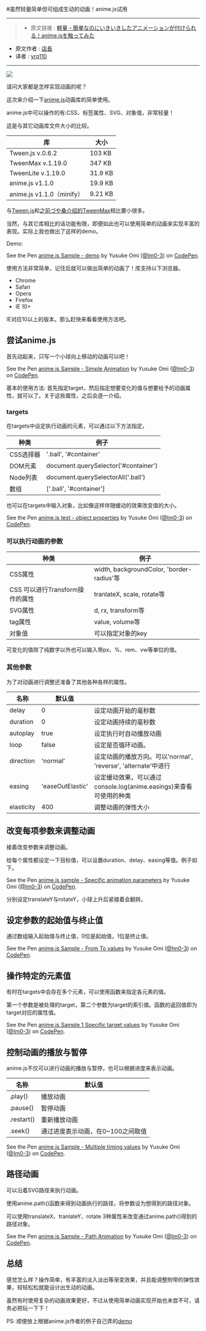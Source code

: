 #虽然轻量简单但可组成生动的动画！anime.js试用
***

>* 原文链接 : [軽量・簡単なのにいきいきしたアニメーションが付けられる！anime.jsを触ってみた](http://liginc.co.jp/302886)
* 原文作者 : [店長](http://liginc.co.jp/author/omi)
* 译者 : [yrq110](https://github.com/yrq110)

***

![](http://cdn.liginc.co.jp/wp-content/uploads/2016/08/147185186778975000_08.png)

请问大家都是怎样实现动画的呢？

这次来介绍一下[anime.js](http://anime-js.com/)动画库的简单使用。

anime.js中可以操作的有:CSS、标签属性、SVG、对象值，非常轻量！

这是与其它动画库文件大小的比较。

| 库 | 大小 |
| ---------  | ---- |
| Tween.js v.0.6.2 | 103 KB |
| TweenMax v.1.19.0	| 347 KB	|
| TweenLite v.1.19.0	| 31.9 KB	|
| anime.js v1.1.0	| 19.9 KB	|
| anime.js v1.1.0（minify）	| 9.21 KB	|

与[Tween.js](http://www.createjs.com/tweenjs)和[之前づや桑介绍的TweenMax](http://liginc.co.jp/web/js/other-js/94188)相比要小很多。

当然，与其它库相比的话功能有限，即便如此也可以使用简单的动画来实现丰富的表现。实际上我也做出了这样的demo。

Demo:
<p data-height="265" data-theme-id="0" data-slug-hash="BzGxWL" data-default-tab="js,result" data-user="Im0-3" data-embed-version="2" class="codepen">See the Pen <a href="http://codepen.io/Im0-3/pen/BzGxWL/">anime.js Sample - demo</a> by Yusuke Omi (<a href="http://codepen.io/Im0-3">@Im0-3</a>) on <a href="http://codepen.io">CodePen</a>.</p>
<script async src="//assets.codepen.io/assets/embed/ei.js"></script>

使用方法非常简单，记住后就可以做出简单的动画了！库支持以下浏览器。

* Chrome
* Safari
* Opera
* Firefox
* IE 10+

IE对应10以上的版本。那么赶快来看看使用方法吧。

## 尝试anime.js

首先动起来，只写一个小球向上移动的动画可以吧！

<p data-height="265" data-theme-id="0" data-slug-hash="EyzomK" data-default-tab="css,result" data-user="Im0-3" data-embed-version="2" class="codepen">See the Pen <a href="http://codepen.io/Im0-3/pen/EyzomK/">anime.js Sample - Simple Animation</a> by Yusuke Omi (<a href="http://codepen.io/Im0-3">@Im0-3</a>) on <a href="http://codepen.io">CodePen</a>.</p>
<script async src="//assets.codepen.io/assets/embed/ei.js"></script>

基本的使用方法: 首先指定target，然后指定想要变化的值与想要给予的动画属性，就可以了。关于这些属性，之后会逐一介绍。

### targets

在targets中设定执行动画的元素，可以通过以下方法指定。

| 种类	| 例子	|
| ----- | --- |
| CSS选择器	|	'.ball', '#container'	|
| DOM元素	|	document.querySelector('#container')	|
| Node列表	|	document.querySelectorAll('.ball')	|
| 数组	|	['.ball', '#container']	|

也可以在targets中输入对象，比如像这样伴随缓动的效果改变值的大小。

<p data-height="265" data-theme-id="0" data-slug-hash="qNQAgB" data-default-tab="css,result" data-user="Im0-3" data-embed-version="2" class="codepen">See the Pen <a href="http://codepen.io/Im0-3/pen/qNQAgB/">anime.js test - object properties</a> by Yusuke Omi (<a href="http://codepen.io/Im0-3">@Im0-3</a>) on <a href="http://codepen.io">CodePen</a>.</p>
<script async src="//assets.codepen.io/assets/embed/ei.js"></script>

### 可以执行动画的参数

| 种类	| 例子	|
| ----- | --- |
| CSS属性	| width, backgroundColor, 'border-radius'等	|
| CSS 可以进行Transform操作的属性 | tranlateX, scale, rotate等	|
| SVG属性	| d, rx, transform等	|
| tag属性	| value, volume等	|
| 对象值	| 可以指定对象的key	|

可变化的值除了纯数字以外也可以输入带px、%、rem、vw等单位的值。

### 其他参数

为了对动画进行调整还准备了其他各种各样的属性。

| 名称	| 默认值	|   |
| ---- | ---- | ---- |
| delay	| 0	| 设定动画开始的毫秒数	|
| duration	| 0	| 设定动画持续的毫秒数	|
| autoplay	| true	| 设定执行时自动播放动画	|
| loop	| false	| 设定是否循环动画。	|
| direction	| 'normal'	| 设定动画的播放方向。可以'normal', 'reverse', 'alternate'中进行	|
| easing	| 'easeOutElastic'	| 设定缓动效果，可以通过console.log(anime.easings)来查看可使用的种类	|
| elasticity	| 400	| 调整动画的弹性大小	|

## 改变每项参数来调整动画

接着改变参数来调整动画。

给每个属性都设定一下目标值，可以设置duration、delay、easing等值。例子如下。

<p data-height="265" data-theme-id="0" data-slug-hash="QEJdrj" data-default-tab="css,result" data-user="Im0-3" data-embed-version="2" class="codepen">See the Pen <a href="http://codepen.io/Im0-3/pen/QEJdrj/">anime.js sample - Specific animation parameters</a> by Yusuke Omi (<a href="http://codepen.io/Im0-3">@Im0-3</a>) on <a href="http://codepen.io">CodePen</a>.</p>
<script async src="//assets.codepen.io/assets/embed/ei.js"></script>

分别设定translateY与rotateY，小球上升后紧接着会翻转。

## 设定参数的起始值与终止值

通过数组输入起始值与终止值，0位是起始值，1位是终止值。

<p data-height="265" data-theme-id="0" data-slug-hash="KrAoAg" data-default-tab="css,result" data-user="Im0-3" data-embed-version="2" class="codepen">See the Pen <a href="http://codepen.io/Im0-3/pen/KrAoAg/">anime.js Sample - From To values</a> by Yusuke Omi (<a href="http://codepen.io/Im0-3">@Im0-3</a>) on <a href="http://codepen.io">CodePen</a>.</p>
<script async src="//assets.codepen.io/assets/embed/ei.js"></script>

## 操作特定的元素值

有时在targets中会存在多个元素，可以使用函数来指定各元素的值。

第一个参数是被处理的target，第二个参数为target的索引值。函数的返回值即为target对应的属性值。

<p data-height="265" data-theme-id="0" data-slug-hash="jAQzjV" data-default-tab="css,result" data-user="Im0-3" data-embed-version="2" class="codepen">See the Pen <a href="http://codepen.io/Im0-3/pen/jAQzjV/">anime.js Sample 1 Specific target values</a> by Yusuke Omi (<a href="http://codepen.io/Im0-3">@Im0-3</a>) on <a href="http://codepen.io">CodePen</a>.</p>
<script async src="//assets.codepen.io/assets/embed/ei.js"></script>

## 控制动画的播放与暂停

anime.js不仅可以进行动画的播放与暂停，也可以根据进度来表示动画。


| 名称	| 默认值 |
| ---- | ---------- |
| .play()	| 播放动画 |
| .pause()	| 暂停动画 |
| .restart()	| 重新播放动画 |
| .seek()	| 通过进度表示动画，在0~100之间取值 |

<p data-height="265" data-theme-id="0" data-slug-hash="rLQvaG" data-default-tab="css,result" data-user="Im0-3" data-embed-version="2" class="codepen">See the Pen <a href="http://codepen.io/Im0-3/pen/rLQvaG/">anime.js Sample - Multiple timing values</a> by Yusuke Omi (<a href="http://codepen.io/Im0-3">@Im0-3</a>) on <a href="http://codepen.io">CodePen</a>.</p>
<script async src="//assets.codepen.io/assets/embed/ei.js"></script>

## 路径动画

可以沿着SVG路径来执行动画。

使用anime.path()函数来得到动画执行的路径，将参数设为想得到的路径对象。

可以使用translateX、tranlateY、rotate 3种属性来改变通过anime.path()得到的路径对象。

<p data-height="265" data-theme-id="0" data-slug-hash="xOQjOQ" data-default-tab="html,result" data-user="Im0-3" data-embed-version="2" class="codepen">See the Pen <a href="http://codepen.io/Im0-3/pen/xOQjOQ/">anime.js Sample - Path Animation</a> by Yusuke Omi (<a href="http://codepen.io/Im0-3">@Im0-3</a>) on <a href="http://codepen.io">CodePen</a>.</p>
<script async src="//assets.codepen.io/assets/embed/ei.js"></script>

## 总结

感觉怎么样？操作简单，有丰富的淡入淡出等渐变效果，并且能调整附带的弹性效果，轻轻松松就能设计出生动的动画。

虽然有时使用复杂的动画效果更好，不过从使用简单动画实现开始也未尝不可，请务必把玩一下下！

PS: 顺便放上根据anime.js作者的例子自己弄的[demo](http://codepen.io/yrq110/pen/YGzZRE)
